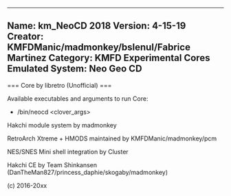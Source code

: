 -----------------------
Name: km_NeoCD 2018
Version: 4-15-19
Creator: KMFDManic/madmonkey/bslenul/Fabrice Martinez
Category: KMFD Experimental Cores
Emulated System: Neo Geo CD
-----------------------
=== Core by libretro (Unofficial) ===

Available executables and arguments to run Core:
- /bin/neocd <rom> <clover_args>

Hakchi module system by madmonkey

RetroArch Xtreme + HMODS maintained by KMFDManic/madmonkey/pcm

NES/SNES Mini shell integration by Cluster

Hakchi CE by Team Shinkansen (DanTheMan827/princess_daphie/skogaby/madmonkey)

(c) 2016-20xx
